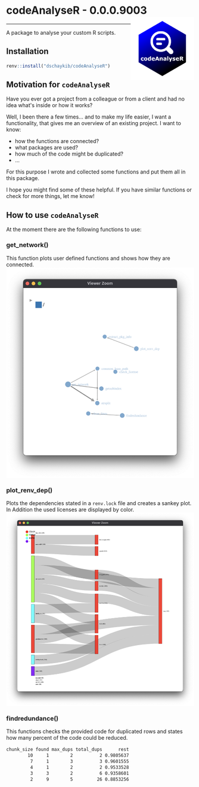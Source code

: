 # codeAnalyseR - 0.0.0.9003 <img src="misc/logo.png" width=170 align="right" />


----

A package to analyse your custom R scripts.

## Installation

``` R
renv::install("dschaykib/codeAnalyseR")

```


## Motivation for `codeAnalyseR`

Have you ever got a project from a colleague or from a client and had no idea what's inside or how it works?

Well, I been there a few times... and to make my life easier, I want a functionality, that gives me an overview of an existing project. I want to know:

- how the functions are connected?
- what packages are used?
- how much of the code might be duplicated?
- ...

For this purpose I wrote and collected some functions and put them all in this package.

I hope you might find some of these helpful. If you have similar functions or check for more things, let me know!


## How to use `codeAnalyseR`

At the moment there are the following functions to use:

### get_network()
  This function plots user defined functions and shows how they are connected.
  <img src="misc/example-get_network.png" align="center" />
  
### plot_renv_dep()
  Plots the dependencies stated in a `renv.lock` file and creates a sankey plot. In Addition the used licenses are displayed by color.
  <img src="misc/example-plot_renv_dep.png" align="center" />
  
### findredundance()
  This functions checks the provided code for duplicated rows and states how many percent of the code could be reduced.
  
  ```
  chunk_size found max_dups total_dups      rest
          10     1        2          2 0.9805637
           7     1        3          3 0.9601555
           4     1        2          2 0.9533528
           3     3        2          6 0.9358601
           2     9        5         26 0.8853256
  ```


